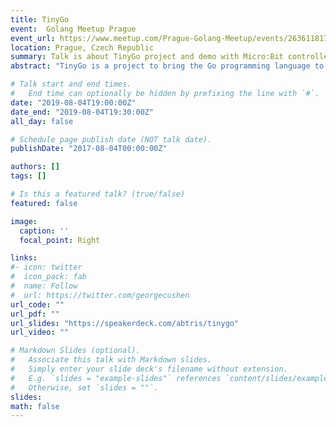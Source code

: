 ```yaml
---
title: TinyGo
event:  Golang Meetup Prague
event_url: https://www.meetup.com/Prague-Golang-Meetup/events/263611817/
location: Prague, Czech Republic
summary: Talk is about TinyGo project and demo with Micro:Bit controller.
abstract: "TinyGo is a project to bring the Go programming language to microcontrollers and modern web browsers by creating a new compiler based on LLVM. We will show how TinyGo works with Micro:Bit controller"

# Talk start and end times.
#   End time can optionally be hidden by prefixing the line with `#`.
date: "2019-08-04T19:00:00Z"
date_end: "2019-08-04T19:30:00Z"
all_day: false

# Schedule page publish date (NOT talk date).
publishDate: "2017-08-04T00:00:00Z"

authors: []
tags: []

# Is this a featured talk? (true/false)
featured: false

image:
  caption: ''
  focal_point: Right

links:
#- icon: twitter
#  icon_pack: fab
#  name: Follow
#  url: https://twitter.com/georgecushen
url_code: ""
url_pdf: ""
url_slides: "https://speakerdeck.com/abtris/tinygo"
url_video: ""

# Markdown Slides (optional).
#   Associate this talk with Markdown slides.
#   Simply enter your slide deck's filename without extension.
#   E.g. `slides = "example-slides"` references `content/slides/example-slides.md`.
#   Otherwise, set `slides = ""`.
slides:
math: false
---
```


